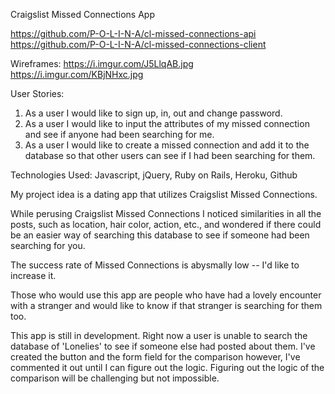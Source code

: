 Craigslist Missed Connections App

https://github.com/P-O-L-I-N-A/cl-missed-connections-api
https://github.com/P-O-L-I-N-A/cl-missed-connections-client

Wireframes: https://i.imgur.com/J5LlqAB.jpg
            https://i.imgur.com/KBjNHxc.jpg

User Stories:

1.  As a user I would like to sign up, in, out and change password.
2.  As a user I would like to input the attributes of my missed connection and
    see if anyone had been searching for me.
3.  As a user I would like to create a missed connection and add it to the database
    so that other users can see if I had been searching for them.

Technologies Used: Javascript, jQuery, Ruby on Rails, Heroku, Github

My project idea is a dating app that utilizes Craigslist Missed Connections.

While perusing Craigslist Missed Connections I noticed similarities in all the
posts, such as location, hair color, action, etc., and wondered if there could be
an easier way of searching this database to see if someone had been searching
for you.

The success rate of Missed Connections is abysmally low -- I'd like to increase it.

Those who would use this app are people who have had a lovely encounter with a
stranger and would like to know if that stranger is searching for them too.

This app is still in development. Right now a user is unable to search the
database of 'Lonelies' to see if someone else had posted about them. I've created
the button and the form field for the comparison however, I've commented it out until I
can figure out the logic. Figuring out the logic of the comparison will be challenging
but not impossible.
